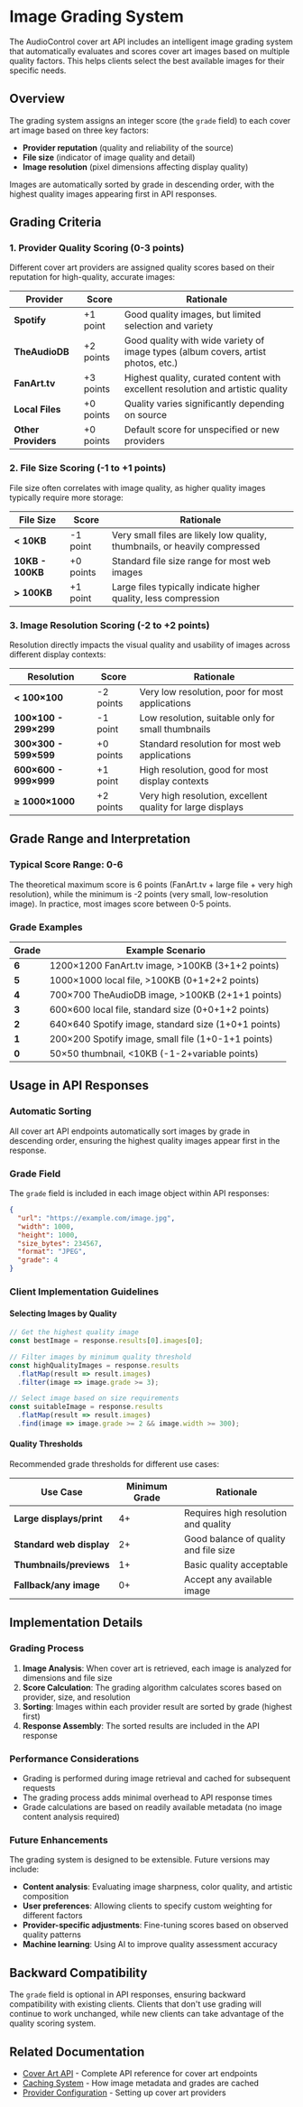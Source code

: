 # Image Grading System

The AudioControl cover art API includes an intelligent image grading system that automatically evaluates and scores cover art images based on multiple quality factors. This helps clients select the best available images for their specific needs.

## Overview

The grading system assigns an integer score (the `grade` field) to each cover art image based on three key factors:
- **Provider reputation** (quality and reliability of the source)
- **File size** (indicator of image quality and detail)
- **Image resolution** (pixel dimensions affecting display quality)

Images are automatically sorted by grade in descending order, with the highest quality images appearing first in API responses.

## Grading Criteria

### 1. Provider Quality Scoring (0-3 points)

Different cover art providers are assigned quality scores based on their reputation for high-quality, accurate images:

| Provider | Score | Rationale |
|----------|-------|-----------|
| **Spotify** | +1 point | Good quality images, but limited selection and variety |
| **TheAudioDB** | +2 points | Good quality with wide variety of image types (album covers, artist photos, etc.) |
| **FanArt.tv** | +3 points | Highest quality, curated content with excellent resolution and artistic quality |
| **Local Files** | +0 points | Quality varies significantly depending on source |
| **Other Providers** | +0 points | Default score for unspecified or new providers |

### 2. File Size Scoring (-1 to +1 points)

File size often correlates with image quality, as higher quality images typically require more storage:

| File Size | Score | Rationale |
|-----------|-------|-----------|
| **< 10KB** | -1 point | Very small files are likely low quality, thumbnails, or heavily compressed |
| **10KB - 100KB** | +0 points | Standard file size range for most web images |
| **> 100KB** | +1 point | Large files typically indicate higher quality, less compression |

### 3. Image Resolution Scoring (-2 to +2 points)

Resolution directly impacts the visual quality and usability of images across different display contexts:

| Resolution | Score | Rationale |
|------------|-------|-----------|
| **< 100×100** | -2 points | Very low resolution, poor for most applications |
| **100×100 - 299×299** | -1 point | Low resolution, suitable only for small thumbnails |
| **300×300 - 599×599** | +0 points | Standard resolution for most web applications |
| **600×600 - 999×999** | +1 point | High resolution, good for most display contexts |
| **≥ 1000×1000** | +2 points | Very high resolution, excellent quality for large displays |

## Grade Range and Interpretation

### Typical Score Range: 0-6

The theoretical maximum score is 6 points (FanArt.tv + large file + very high resolution), while the minimum is -2 points (very small, low-resolution image). In practice, most images score between 0-5 points.

### Grade Examples

| Grade | Example Scenario |
|-------|------------------|
| **6** | 1200×1200 FanArt.tv image, >100KB (3+1+2 points) |
| **5** | 1000×1000 local file, >100KB (0+1+2+2 points) |
| **4** | 700×700 TheAudioDB image, >100KB (2+1+1 points) |
| **3** | 600×600 local file, standard size (0+0+1+2 points) |
| **2** | 640×640 Spotify image, standard size (1+0+1 points) |
| **1** | 200×200 Spotify image, small file (1+0-1+1 points) |
| **0** | 50×50 thumbnail, <10KB (-1-2+variable points) |

## Usage in API Responses

### Automatic Sorting

All cover art API endpoints automatically sort images by grade in descending order, ensuring the highest quality images appear first in the response.

### Grade Field

The `grade` field is included in each image object within API responses:

```json
{
  "url": "https://example.com/image.jpg",
  "width": 1000,
  "height": 1000,
  "size_bytes": 234567,
  "format": "JPEG",
  "grade": 4
}
```

### Client Implementation Guidelines

#### Selecting Images by Quality

```javascript
// Get the highest quality image
const bestImage = response.results[0].images[0];

// Filter images by minimum quality threshold
const highQualityImages = response.results
  .flatMap(result => result.images)
  .filter(image => image.grade >= 3);

// Select image based on size requirements
const suitableImage = response.results
  .flatMap(result => result.images)
  .find(image => image.grade >= 2 && image.width >= 300);
```

#### Quality Thresholds

Recommended grade thresholds for different use cases:

| Use Case | Minimum Grade | Rationale |
|----------|---------------|-----------|
| **Large displays/print** | 4+ | Requires high resolution and quality |
| **Standard web display** | 2+ | Good balance of quality and file size |
| **Thumbnails/previews** | 1+ | Basic quality acceptable |
| **Fallback/any image** | 0+ | Accept any available image |

## Implementation Details

### Grading Process

1. **Image Analysis**: When cover art is retrieved, each image is analyzed for dimensions and file size
2. **Score Calculation**: The grading algorithm calculates scores based on provider, size, and resolution
3. **Sorting**: Images within each provider result are sorted by grade (highest first)
4. **Response Assembly**: The sorted results are included in the API response

### Performance Considerations

- Grading is performed during image retrieval and cached for subsequent requests
- The grading process adds minimal overhead to API response times
- Grade calculations are based on readily available metadata (no image content analysis required)

### Future Enhancements

The grading system is designed to be extensible. Future versions may include:
- **Content analysis**: Evaluating image sharpness, color quality, and artistic composition
- **User preferences**: Allowing clients to specify custom weighting for different factors
- **Provider-specific adjustments**: Fine-tuning scores based on observed quality patterns
- **Machine learning**: Using AI to improve quality assessment accuracy

## Backward Compatibility

The `grade` field is optional in API responses, ensuring backward compatibility with existing clients. Clients that don't use grading will continue to work unchanged, while new clients can take advantage of the quality scoring system.

## Related Documentation

- [Cover Art API](api.md#cover-art-api) - Complete API reference for cover art endpoints
- [Caching System](caching.md) - How image metadata and grades are cached
- [Provider Configuration](README.md) - Setting up cover art providers
